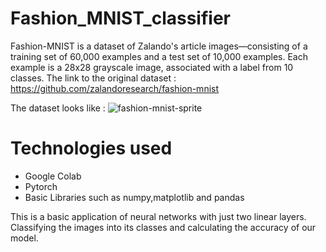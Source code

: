 # Fashion_MNIST_classifier
Fashion-MNIST is a dataset of Zalando's article images—consisting of a training set of 60,000 examples and a test set of 10,000 examples. Each example is a 28x28 grayscale image, associated with a label from 10 classes. 
The link to the original dataset : https://github.com/zalandoresearch/fashion-mnist

The dataset looks like : 
![fashion-mnist-sprite](https://user-images.githubusercontent.com/49029679/86447786-7872e980-bd33-11ea-8d0e-b073fa969ac3.png)

<h1>Technologies used</h1>
<ul>
	<li>Google Colab</li>
	<li>Pytorch</li>
	<li>Basic Libraries such as numpy,matplotlib and pandas</li>
</ul>

This is a basic application of neural networks with just two linear layers.
Classifying the images into its classes and calculating the accuracy of our model.
